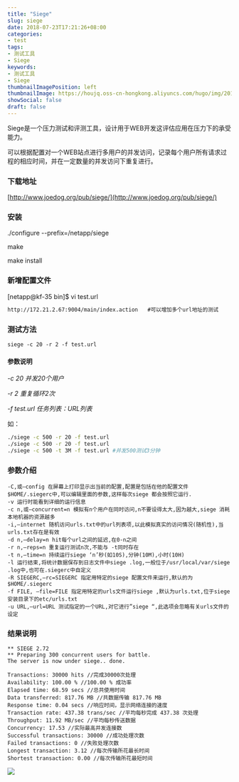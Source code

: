 ```yaml
---
title: "Siege"
slug: siege
date: 2018-07-23T17:21:26+08:00
categories:
- test
tags:
- 测试工具
- Siege
keywords:
- 测试工具
- Siege
thumbnailImagePosition: left
thumbnailImage: https://houjq.oss-cn-hongkong.aliyuncs.com/hugo/img/20190602175853.png
showSocial: false
draft: false
---
```

​	Siege是一个压力测试和评测工具，设计用于WEB开发这评估应用在压力下的承受能力。
<!--more-->

​	可以根据配置对一个WEB站点进行多用户的并发访问，记录每个用户所有请求过程的相应时间，并在一定数量的并发访问下重复进行。

### 下载地址 ###

[http://www.joedog.org/pub/siege/](http://www.joedog.org/pub/siege/)



### 安装 ###

./configure --prefix=/netapp/siege

make

make install



### 新增配置文件 ###

[netapp@kf-35 bin]$ vi test.url

```markdown
http://172.21.2.67:9004/main/index.action   #可以增加多个url地址的测试
```

 

### 测试方法 ###

`siege -c 20 -r 2 -f test.url`



#### 参数说明

*-c 20 并发20个用户*

*-r 2 重复循环2次*

*-f test.url 任务列表：URL列表*

如：

```bash
./siege -c 500 -r 20 -f test.url
./siege -c 500 -r 20 -f test.url
./siege -c 500 -t 3M -f test.url #并发500测试3分钟
```

 

### **参数介绍**

```
-C,或–config 在屏幕上打印显示出当前的配置,配置是包括在他的配置文件$HOME/.siegerc中,可以编辑里面的参数,这样每次siege 都会按照它运行.
-v 运行时能看到详细的运行信息
-c n,或–concurrent=n 模拟有n个用户在同时访问,n不要设得太大,因为越大,siege 消耗本地机器的资源越多
-i,–internet 随机访问urls.txt中的url列表项,以此模拟真实的访问情况(随机性),当urls.txt存在是有效
-d n,–delay=n hit每个url之间的延迟,在0-n之间
-r n,–reps=n 重复运行测试n次,不能与 -t同时存在
-t n,–time=n 持续运行siege ‘n’秒(如10S),分钟(10M),小时(10H)
-l 运行结束,将统计数据保存到日志文件中siege .log,一般位于/usr/local/var/siege .log中,也可在.siegerc中自定义
-R SIEGERC,–rc=SIEGERC 指定用特定的siege 配置文件来运行,默认的为$HOME/.siegerc
-f FILE, –file=FILE 指定用特定的urls文件运行siege ,默认为urls.txt,位于siege 安装目录下的etc/urls.txt
-u URL,–url=URL 测试指定的一个URL,对它进行”siege “,此选项会忽略有关urls文件的设定
```

  

### **结果说明**

```
** SIEGE 2.72
** Preparing 300 concurrent users for battle.
The server is now under siege.. done.
 
Transactions: 30000 hits //完成30000次处理
Availability: 100.00 % //100.00 % 成功率
Elapsed time: 68.59 secs //总共使用时间
Data transferred: 817.76 MB //共数据传输 817.76 MB
Response time: 0.04 secs //响应时间，显示网络连接的速度
Transaction rate: 437.38 trans/sec //平均每秒完成 437.38 次处理
Throughput: 11.92 MB/sec //平均每秒传送数据
Concurrency: 17.53 //实际最高并发连接数
Successful transactions: 30000 //成功处理次数
Failed transactions: 0 //失败处理次数
Longest transaction: 3.12 //每次传输所花最长时间
Shortest transaction: 0.00 //每次传输所花最短时间
```

![](https://houjq.oss-cn-hongkong.aliyuncs.com/hugo/img/20190602180548.jpg?x-oss-process=style/140_140)
